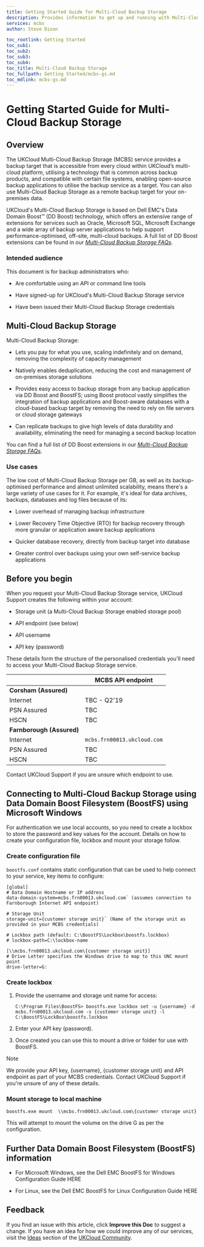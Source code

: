 ```yaml
---
title: Getting Started Guide for Multi-Cloud Backup Storage
description: Provides information to get up and running with Multi-Cloud Backup Storage
services: mcbs
author: Steve Dixon

toc_rootlink: Getting Started
toc_sub1:
toc_sub2:
toc_sub3:
toc_sub4:
toc_title: Multi-Cloud Backup Storage
toc_fullpath: Getting Started/mcbs-gs.md
toc_mdlink: mcbs-gs.md
---
```


# Getting Started Guide for Multi-Cloud Backup Storage

## Overview

The UKCloud Multi-Cloud Backup Storage (MCBS) service provides a backup target that is accessible from every cloud within UKCloud’s multi-cloud platform, utilising a technology that is common across backup products, and compatible with certain file systems, enabling open-source backup applications to utilise the backup service as a target. You can also use Multi-Cloud Backup Storage as a remote backup target for your on-premises data.

UKCloud's Multi-Cloud Backup Storage is based on Dell EMC's Data Domain Boost&trade; (DD Boost) technology, which offers an extensive range of extensions for services such as Oracle, Microsoft SQL, Microsoft Exchange and a wide array of backup server applications to help support performance-optimised, off-site, multi-cloud backups. A full list of DD Boost extensions can be found in our [*Multi-Cloud Backup Storage FAQs*](mcbs-faq.md).

### Intended audience

This document is for backup administrators who:

- Are comfortable using an API or command line tools

- Have signed-up for UKCloud's Multi-Cloud Backup Storage service

- Have been issued their Multi-Cloud Backup Storage credentials

## Multi-Cloud Backup Storage

Multi-Cloud Backup Storage:

- Lets you pay for what you use, scaling indefinitely and on demand, removing the complexity of capacity management

- Natively enables deduplication, reducing the cost and management of on-premises storage solutions

- Provides easy access to backup storage from any backup application via DD Boost and BoostFS; using Boost protocol vastly simplifies the integration of backup applications and Boost-aware databases with a cloud-based backup target by removing the need to rely on file servers or cloud storage gateways

- Can replicate backups to give high levels of data durability and availability, eliminating the need for managing a second backup location

You can find a full list of DD Boost extensions in our [*Multi-Cloud Backup Storage FAQs*](mcbs-faq.md).

### Use cases

The low cost of Multi-Cloud Backup Storage per GB, as well as its backup-optimised performance and almost unlimited scalability, means there's a large variety of use cases for it. For example, it's ideal for data archives, backups, databases and log files because of its:

- Lower overhead of managing backup infrastructure

- Lower Recovery Time Objective (RTO) for backup recovery through more granular or application aware backup applications

- Quicker database recovery, directly from backup target into database

- Greater control over backups using your own self-service backup applications

## Before you begin

When you request your Multi-Cloud Backup Storage service, UKCloud Support creates the following within your account:

- Storage unit (a Multi-Cloud Backup Storage enabled storage pool)

- API endpoint (see below)

- API username

- API key (password)

These details form the structure of the personalised credentials you'll need to access your Multi-Cloud Backup Storage service.

&nbsp;| MCBS API endpoint
------|-----------------
**Corsham (Assured)** |
Internet | TBC - Q2'19
PSN Assured | TBC
HSCN | TBC
**Farnborough (Assured)** |
Internet | `mcbs.frn00013.ukcloud.com`
PSN Assured | TBC
HSCN | TBC

Contact UKCloud Support if you are unsure which endpoint to use.

## Connecting to Multi-Cloud Backup Storage using Data Domain Boost Filesystem (BoostFS) using Microsoft Windows

For authentication we use local accounts, so you need to create a lockbox to store the password and key values for the account. Details on how to create your configuration file, lockbox and mount your storage follow.

### Create configuration file

`boostfs.conf` contains static configuration that can be used to help connect to your service, key items to configure:

``` none
[global]
# Data Domain Hostname or IP address
data-domain-system=mcbs.frn00013.ukcloud.com` (assumes connection to Farnborough Internet API endpoint)

# Storage Unit
storage-unit={customer storage unit}` (Name of the storage unit as provided in your MCBS credentials)

# Lockbox path (default: C:\BoostFS\Lockbox\boostfs.lockbox)
# lockbox-path=C:\lockbox-name

[\\mcbs.frn00013.ukcloud.com\{customer storage unit}]
# Drive Letter specifies the Windows drive to map to this UNC mount point
drive-letter=G:
```

### Create lockbox

1. Provide the username and storage unit name for access:

    `C:\Program Files\BoostFS> boostfs.exe lockbox set -u {username} -d mcbs.frn00013.ukcloud.com -s {customer storage unit} -l C:\BoostFS\LockBox\boostfs.lockbox`

2. Enter your API key (password).

3. Once created you can use this to mount a drive or folder for use with BoostFS.

> [!NOTE]
> We provide your API key, {username}, {customer storage unit} and API endpoint as part of your MCBS credentials. Contact UKCloud Support if you're unsure of any of these details.

### Mount storage to local machine

`boostfs.exe mount  \\mcbs.frn00013.ukcloud.com\{customer storage unit}`

This will attempt to mount the volume on the drive G as per the configuration.

## Further Data Domain Boost Filesystem (BoostFS) information

- For Microsoft Windows, see the Dell EMC BoostFS for Windows Configuration Guide HERE

- For Linux, see the Dell EMC BoostFS for Linux Configuration Guide HERE

## Feedback

If you find an issue with this article, click **Improve this Doc** to suggest a change. If you have an idea for how we could improve any of our services, visit the [Ideas](https://community.ukcloud.com/ideas) section of the [UKCloud Community](https://community.ukcloud.com).
